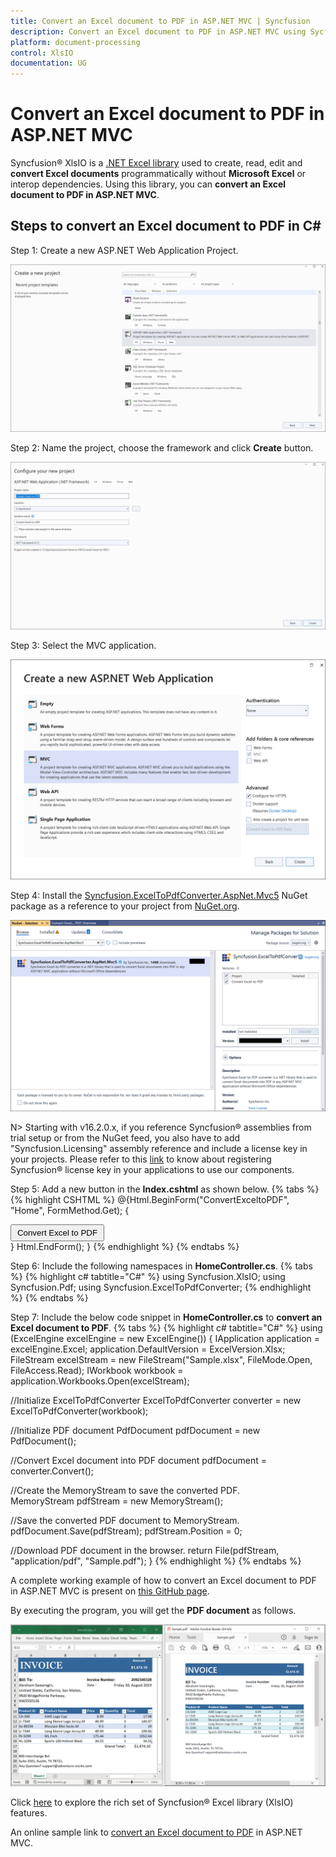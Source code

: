 ```yaml
---
title: Convert an Excel document to PDF in ASP.NET MVC | Syncfusion
description: Convert an Excel document to PDF in ASP.NET MVC using Sycfusion .NET Excel library (XlsIO) without Microsoft Excel or interop dependencies.
platform: document-processing
control: XlsIO
documentation: UG
---
```


# Convert an Excel document to PDF in ASP.NET MVC

Syncfusion&reg; XlsIO is a [.NET Excel library](https://www.syncfusion.com/document-processing/excel-framework/net/excel-library) used to create, read, edit and **convert Excel documents** programmatically without **Microsoft Excel** or interop dependencies. Using this library, you can **convert an Excel document to PDF in ASP.NET MVC**.

## Steps to convert an Excel document to PDF in C#

Step 1: Create a new ASP.NET Web Application Project.

!["Create a ASP.NET Web App project in visual studio](ASP-NET-MVC_images\ASP-NET-MVC_images_img4.png)

Step 2: Name the project, choose the framework and click **Create** button.

![Name the project and choose the framework version](ASP-NET-MVC_images\ASP-NET-MVC_images_img5.png)

Step 3: Select the MVC application.

![Select the MVC App](ASP-NET-MVC_images\ASP-NET-MVC_images_img6.png)

Step 4: Install the [Syncfusion.ExcelToPdfConverter.AspNet.Mvc5](https://www.nuget.org/packages/Syncfusion.ExcelToPdfConverter.AspNet.Mvc5) NuGet package as a reference to your project from [NuGet.org](https://www.nuget.org/).

![Install Syncfusion.ExcelToPdfConverter.AspNet.Mvc5 NuGet Package](ASP-NET-MVC_images\ASP-NET-MVC_images_img7.png)

N> Starting with v16.2.0.x, if you reference Syncfusion&reg; assemblies from trial setup or from the NuGet feed, you also have to add "Syncfusion.Licensing" assembly reference and include a license key in your projects. Please refer to this [link](https://help.syncfusion.com/common/essential-studio/licensing/overview) to know about registering Syncfusion&reg; license key in your applications to use our components. 

Step 5: Add a new button in the **Index.cshtml** as shown below.
{% tabs %}  
{% highlight CSHTML %}
@{Html.BeginForm("ConvertExceltoPDF", "Home", FormMethod.Get);
    {
        <div>
            <input type="submit" value="Convert Excel to PDF" style="width:150px;height:27px" />
        </div>
    }
    Html.EndForm();
}
{% endhighlight %}
{% endtabs %}

Step 6: Include the following namespaces in **HomeController.cs**.
{% tabs %}
{% highlight c# tabtitle="C#" %}
using Syncfusion.XlsIO;
using Syncfusion.Pdf;
using Syncfusion.ExcelToPdfConverter;
{% endhighlight %}
{% endtabs %}

Step 7: Include the below code snippet in **HomeController.cs** to **convert an Excel document to PDF**. 
{% tabs %}
{% highlight c# tabtitle="C#" %}
using (ExcelEngine excelEngine = new ExcelEngine())
{
  IApplication application = excelEngine.Excel;
  application.DefaultVersion = ExcelVersion.Xlsx;
  FileStream excelStream = new FileStream("Sample.xlsx", FileMode.Open, FileAccess.Read);
  IWorkbook workbook = application.Workbooks.Open(excelStream);

  //Initialize ExcelToPdfConverter
  ExcelToPdfConverter converter = new ExcelToPdfConverter(workbook);

  //Initialize PDF document
  PdfDocument pdfDocument = new PdfDocument();

  //Convert Excel document into PDF document
  pdfDocument = converter.Convert();

  //Create the MemoryStream to save the converted PDF.      
  MemoryStream pdfStream = new MemoryStream();

  //Save the converted PDF document to MemoryStream.
  pdfDocument.Save(pdfStream);
  pdfStream.Position = 0;

  //Download PDF document in the browser.
  return File(pdfStream, "application/pdf", "Sample.pdf");
}
{% endhighlight %}
{% endtabs %}

A complete working example of how to convert an Excel document to PDF in ASP.NET MVC is present on [this GitHub page](https://github.com/SyncfusionExamples/XlsIO-Examples/tree/master/Getting%20Started/ASP.NET%20MVC/Convert%20Excel%20to%20PDF).

By executing the program, you will get the **PDF document** as follows.

![Output File](ASP-NET-MVC_images\ASP-NET-MVC_images_img8.png)

Click [here](https://www.syncfusion.com/document-processing/excel-framework/net) to explore the rich set of Syncfusion&reg; Excel library (XlsIO) features.

An online sample link to [convert an Excel document to PDF](https://ej2.syncfusion.com/aspnetmvc/Excel/ExcelToPDF#/material3) in ASP.NET MVC.
